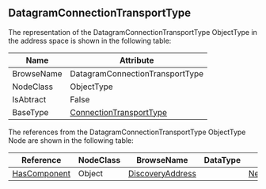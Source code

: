 <!-- objecttype -->
## DatagramConnectionTransportType

The representation of the DatagramConnectionTransportType ObjectType in the address space is shown in the following table:  

|Name|Attribute|
|---|---|
|BrowseName|DatagramConnectionTransportType|
|NodeClass|ObjectType|
|IsAbtract|False|
|BaseType|[ConnectionTransportType](../../../Part14/ObjectTypes/ConnectionTransportType/readme.md)|

The references from the DatagramConnectionTransportType ObjectType Node are shown in the following table:  

|Reference|NodeClass|BrowseName|DataType|TypeDefinition|ModellingRule|
|---|---|---|---|---|---|
|[HasComponent](../../../Part3/ReferenceTypes/HasComponent/readme.md)|Object|[DiscoveryAddress](#DiscoveryAddress)||[NetworkAddressType](../../Part14/ObjectTypes/NetworkAddressType/readme.md)|[Mandatory](../../Objects/Mandatory/readme.md)|


